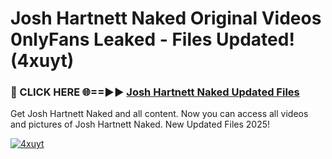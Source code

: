 # Josh Hartnett Naked Original Videos 0nlyFans Leaked - Files Updated! (4xuyt)

<h3>🔴 CLICK HERE 🌐==►► <a href="https://tinyurl.com/up5wt9bj" rel="nofollow">Josh Hartnett Naked Updated Files</a></h3>

Get Josh Hartnett Naked and all content. Now you can access all videos and pictures of Josh Hartnett Naked. New Updated Files 2025!

[![4xuyt](https://i.imgur.com/ABiUzMV.gif)](https://tinyurl.com/up5wt9bj)

